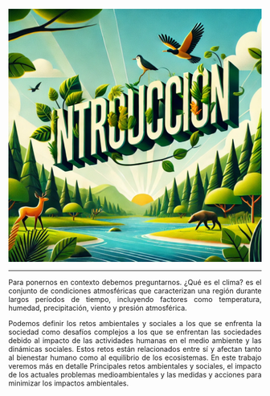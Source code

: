 ![Introducción](img/introduccionAmb.jpg)

---
<p align="justify">
Para ponernos en contexto debemos preguntarnos. ¿Qué es el clima? es el conjunto de condiciones atmosféricas que caracterizan una región durante largos períodos de tiempo, incluyendo factores como temperatura, humedad, precipitación, viento y presión atmosférica.
</p>

<p align="justify">
Podemos definir los retos ambientales y sociales a los que se enfrenta la sociedad como desafíos complejos a los que se enfrentan las sociedades debido al impacto de las actividades humanas en el medio ambiente y las dinámicas sociales. Estos retos están relacionados entre sí y afectan tanto al bienestar humano como al equilibrio de los ecosistemas. En este trabajo veremos más en detalle Principales retos ambientales y sociales, el impacto de los actuales problemas medioambientales y las medidas y acciones para minimizar los impactos ambientales.
</p>

